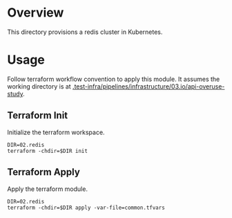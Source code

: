 <!--
    Licensed to the Apache Software Foundation (ASF) under one
    or more contributor license agreements.  See the NOTICE file
    distributed with this work for additional information
    regarding copyright ownership.  The ASF licenses this file
    to you under the Apache License, Version 2.0 (the
    "License"); you may not use this file except in compliance
    with the License.  You may obtain a copy of the License at

      http://www.apache.org/licenses/LICENSE-2.0

    Unless required by applicable law or agreed to in writing,
    software distributed under the License is distributed on an
    "AS IS" BASIS, WITHOUT WARRANTIES OR CONDITIONS OF ANY
    KIND, either express or implied.  See the License for the
    specific language governing permissions and limitations
    under the License.
-->

# Overview

This directory provisions a redis cluster in Kubernetes.

# Usage

Follow terraform workflow convention to apply this module. It assumes the
working directory is at
[.test-infra/pipelines/infrastructure/03.io/api-overuse-study](..).

## Terraform Init

Initialize the terraform workspace.

```
DIR=02.redis
terraform -chdir=$DIR init
```

## Terraform Apply

Apply the terraform module.

```
DIR=02.redis
terraform -chdir=$DIR apply -var-file=common.tfvars
```